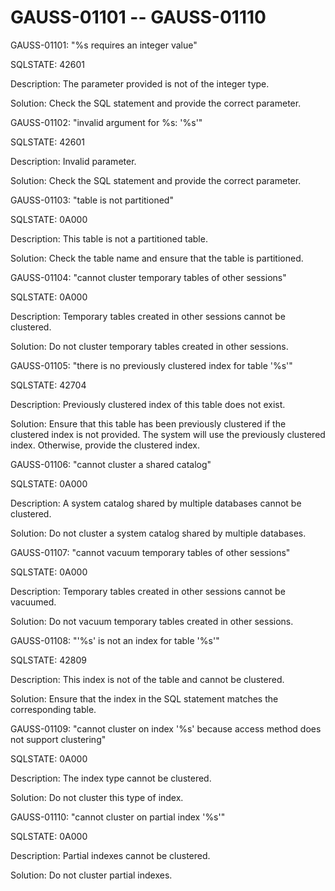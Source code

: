 # GAUSS-01101 -- GAUSS-01110<a name="EN-US_TOPIC_0302073055"></a>

GAUSS-01101: "%s requires an integer value"

SQLSTATE: 42601

Description: The parameter provided is not of the integer type.

Solution: Check the SQL statement and provide the correct parameter.

GAUSS-01102: "invalid argument for %s: '%s'"

SQLSTATE: 42601

Description: Invalid parameter.

Solution: Check the SQL statement and provide the correct parameter.

GAUSS-01103: "table is not partitioned"

SQLSTATE: 0A000

Description: This table is not a partitioned table.

Solution: Check the table name and ensure that the table is partitioned.

GAUSS-01104: "cannot cluster temporary tables of other sessions"

SQLSTATE: 0A000

Description: Temporary tables created in other sessions cannot be clustered.

Solution: Do not cluster temporary tables created in other sessions.

GAUSS-01105: "there is no previously clustered index for table '%s'"

SQLSTATE: 42704

Description: Previously clustered index of this table does not exist.

Solution: Ensure that this table has been previously clustered if the clustered index is not provided. The system will use the previously clustered index. Otherwise, provide the clustered index.

GAUSS-01106: "cannot cluster a shared catalog"

SQLSTATE: 0A000

Description: A system catalog shared by multiple databases cannot be clustered.

Solution: Do not cluster a system catalog shared by multiple databases.

GAUSS-01107: "cannot vacuum temporary tables of other sessions"

SQLSTATE: 0A000

Description: Temporary tables created in other sessions cannot be vacuumed.

Solution: Do not vacuum temporary tables created in other sessions.

GAUSS-01108: "'%s' is not an index for table '%s'"

SQLSTATE: 42809

Description: This index is not of the table and cannot be clustered.

Solution: Ensure that the index in the SQL statement matches the corresponding table.

GAUSS-01109: "cannot cluster on index '%s' because access method does not support clustering"

SQLSTATE: 0A000

Description: The index type cannot be clustered.

Solution: Do not cluster this type of index.

GAUSS-01110: "cannot cluster on partial index '%s'"

SQLSTATE: 0A000

Description: Partial indexes cannot be clustered.

Solution: Do not cluster partial indexes.

